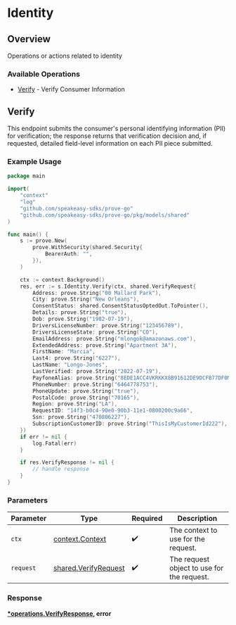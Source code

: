 # Identity

## Overview

Operations or actions related to identity

### Available Operations

* [Verify](#verify) - Verify Consumer Information

## Verify

This endpoint submits the consumer's personal identifying information (PII) for verification; the response returns that verification decision and, if requested, detailed field-level information on each PII piece submitted.

### Example Usage

```go
package main

import(
	"context"
	"log"
	"github.com/speakeasy-sdks/prove-go"
	"github.com/speakeasy-sdks/prove-go/pkg/models/shared"
)

func main() {
    s := prove.New(
        prove.WithSecurity(shared.Security{
            BearerAuth: "",
        }),
    )

    ctx := context.Background()
    res, err := s.Identity.Verify(ctx, shared.VerifyRequest{
        Address: prove.String("00 Mallard Park"),
        City: prove.String("New Orleans"),
        ConsentStatus: shared.ConsentStatusOptedOut.ToPointer(),
        Details: prove.String("true"),
        Dob: prove.String("1982-07-19"),
        DriversLicenseNumber: prove.String("123456789"),
        DriversLicenseState: prove.String("CO"),
        EmailAddress: prove.String("mlongok@amazonaws.com"),
        ExtendedAddress: prove.String("Apartment 3A"),
        FirstName: "Marcia",
        Last4: prove.String("6227"),
        LastName: "Longo-Jones",
        LastVerified: prove.String("2022-07-19"),
        PayfoneAlias: prove.String("8EDE1ACC4VKRKKX8B91612DE9DCFB77DF0MEK1KQZ3T9PA44306E401F13F8B12A283E6E941AC03B46F6G3FD4CED48D730FC618931737A5FEE6E31E447"),
        PhoneNumber: prove.String("6464778753"),
        PhoneUpdate: prove.String("true"),
        PostalCode: prove.String("70165"),
        Region: prove.String("LA"),
        RequestID: "14f3-b0c4-90e0-90b3-11e1-0800200c9a66",
        Ssn: prove.String("470806227"),
        SubscriptionCustomerID: prove.String("ThisIsMyCustomerId222"),
    })
    if err != nil {
        log.Fatal(err)
    }

    if res.VerifyResponse != nil {
        // handle response
    }
}
```

### Parameters

| Parameter                                                    | Type                                                         | Required                                                     | Description                                                  |
| ------------------------------------------------------------ | ------------------------------------------------------------ | ------------------------------------------------------------ | ------------------------------------------------------------ |
| `ctx`                                                        | [context.Context](https://pkg.go.dev/context#Context)        | :heavy_check_mark:                                           | The context to use for the request.                          |
| `request`                                                    | [shared.VerifyRequest](../../models/shared/verifyrequest.md) | :heavy_check_mark:                                           | The request object to use for the request.                   |


### Response

**[*operations.VerifyResponse](../../models/operations/verifyresponse.md), error**

